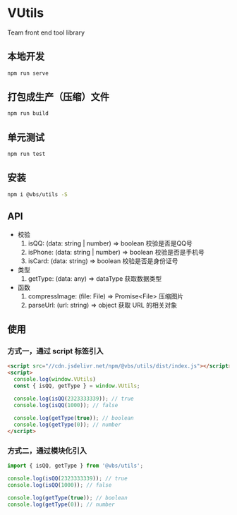 # VUtils

Team front end tool library

## 本地开发

```sh
npm run serve
```

## 打包成生产（压缩）文件

```sh
npm run build
```

## 单元测试

```sh
npm run test
```

## 安装

```sh
npm i @vbs/utils -S
```

## API

- 校验
  1. isQQ: (data: string | number) => boolean 校验是否是QQ号
  2. isPhone: (data: string | number) => boolean 校验是否是手机号
  3. isCard: (data: string) => boolean 校验是否是身份证号
- 类型
  1. getType: (data: any) => dataType 获取数据类型
- 函数
  1. compressImage: (file: File) => Promise\<File\> 压缩图片
  2. parseUrl: (url: string) => object 获取 URL 的相关对象

## 使用

### 方式一，通过 script 标签引入

```html
<script src="//cdn.jsdelivr.net/npm/@vbs/utils/dist/index.js"></script>
<script>
  console.log(window.VUtils)
  const { isQQ, getType } = window.VUtils;

  console.log(isQQ(2323333339)); // true
  console.log(isQQ(1000)); // false
  
  console.log(getType(true)); // boolean
  console.log(getType(0)); // number
</script>
```

### 方式二，通过模块化引入

```javascript
import { isQQ, getType } from '@vbs/utils';

console.log(isQQ(2323333339)); // true
console.log(isQQ(1000)); // false

console.log(getType(true)); // boolean
console.log(getType(0)); // number
```